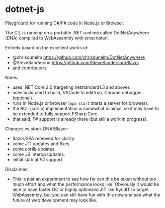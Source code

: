 # dotnet-js

Playground for running C#/F# code in Node.js or Browser.

The CIL is running on a portable .NET runtime called DotNetAnywhere (DNA) compiled to WebAssembly with emscripten.

Entirely based on the excellent works of:
- @chrisdunelm https://github.com/chrisdunelm/DotNetAnywhere
- @SteveSanderson https://github.com/SteveSanderson/Blazor
- and contributors

Notes:
- uses .NET Core 2.0 (targeting netstandard1.3 and above).
- uses build.cmd to build, VSCode to edit/run, Chrome debugger (optional).
- runs in Node.js or browser (`npm start` starts a server for browser).
- the BCL (corlib) implementation is somewhat minimal, so it may have to be extended to fully support FSharp.Core.
- that said, F# support is already there (but still a work in progress).

Changes vs stock DNA/Blazor:
- Razor/SPA removed for clarity.
- some JIT updates and fixes.
- some corlib updates.
- some JS interop updates.
- initial stab at F# support.

Disclaimer:
- This is just an experiment to see how far can this be taken without too much effort and what the performance looks like. Obviously it would be nice to have faster GC or highly optimized JIT like RyuJIT to target WebAssembly, but you can still have fun with this now and see what the future of web development may look like.

